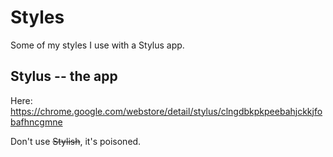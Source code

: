 # Styles

Some of my styles I use with a Stylus app.

## Stylus -- the app

Here: https://chrome.google.com/webstore/detail/stylus/clngdbkpkpeebahjckkjfobafhncgmne

Don't use <s>Stylish</s>, it's poisoned.
